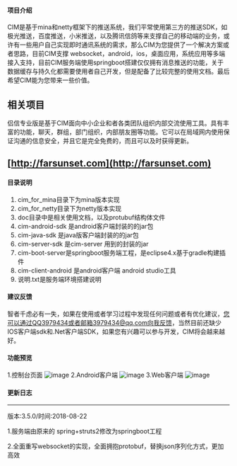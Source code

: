 #### 项目介绍
CIM是基于mina和netty框架下的推送系统，我们平常使用第三方的推送SDK，如极光推送，百度推送，小米推送，以及腾讯信鸽等来支撑自己的移动端的业务，或许有一些用户自己实现即时通讯系统的需求，那么CIM为您提供了一个解决方案或者思路，目前CIM支撑 websocket，android，ios，桌面应用，系统应用等多端接入支持，目前CIM服务端使用springboot搭建仅仅拥有消息推送的功能，关于数据缓存与持久化都需要使用者自己开发，但是配备了比较完整的使用文档。最后希望CIM能为您带来一些价值。
   
## 相关项目
侣信专业版是基于CIM面向中小企业和者各类团队组织内部交流使用工具。具有丰富的功能，聊天，群组，部门组织，内部朋友圈等功能。它可以在局域网内使用保证沟通的信息安全，并且它是完全免费的，而且可以及时获得更新。
## [http://farsunset.com](http://farsunset.com)

#### 目录说明

1. cim_for_mina目录下为mina版本实现
2. cim_for_netty目录下为netty版本实现
3. doc目录中是相关使用文档，以及protubuf结构体文件
5. cim-android-sdk 是android客户端封装的的jar包
6. cim-java-sdk 是java版客户端封装的的jar包
7. cim-server-sdk 是cim-server 用到的封装的jar
8. cim-boot-server是springboot服务端工程，是eclipse4.x基于gradle构建插件
9. cim-client-android 是android客户端  android studio工具
10. 说明.txt是服务端环境搭建说明


#### 建议反馈

智者千虑必有一失，如果在使用或者学习过程中发现任何问题或者有优化建议，您可以通过QQ3979434或者邮箱3979434@qq.com向我反馈，当然目前还缺少IOS客户端sdk和.Net客户端SDK，如果您有兴趣可以参与开发，CIM将会越来越好。
 



#### 功能预览

1.控制台页面
![image](http://staticres.oss-cn-hangzhou.aliyuncs.com/cim-server.png)
2.Android客户端
![image](http://staticres.oss-cn-hangzhou.aliyuncs.com/cim-android_client.png)
3.Web客户端
![image](http://staticres.oss-cn-hangzhou.aliyuncs.com/cim-server-message.png)


#### 更新日志
-------------------------------------------------------------------------------------------
版本:3.5.0/时间:2018-08-22

1.服务端由原来的 spring+struts2修改为springboot工程

2.全面重写websocket的实现，全面拥抱protobuf，替换json序列化方式，更加高效


 
 
